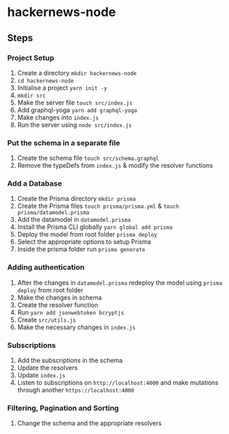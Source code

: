 # hackernews-node

## Steps 

### Project Setup
1. Create a directory `mkdir hackernews-node`
2. `cd hackernews-node`
3. Initialise a project `yarn init -y`
4. `mkdir src`
5. Make the server file `touch src/index.js` 
6. Add graphql-yoga `yarn add graphql-yoga`
7. Make changes into `index.js`
8. Run the server using `node src/index.js`

### Put the schema in a separate file
1. Create the schema file `touch src/schema.graphql`
2. Remove the typeDefs from `index.js` & modify the resolver functions

### Add a Database
1. Create the Prisma directory `mkdir prisma`
2. Create the Prisma files `touch prisma/prisma.yml` & `touch prisma/datamodel.prisma`
3. Add the datamodel in `datamodel.prisma`
4. Install the Prisma CLI globally `yarn global add prisma`
5. Deploy the model from root folder `prisma deploy`
6. Select the appropriate options to setup Prisma
7. Inside the prisma folder run `prisma generate`

### Adding authentication
1. After the changes in `datamodel.prisma` redeploy the model using `prisma deploy` from root folder
2. Make the changes in schema
3. Create the resolver function
4. Run `yarn add jsonwebtoken bcryptjs`
5. Create `src/utils.js`
6. Make the necessary changes in `index.js`

### Subscriptions
1. Add the subscriptions in the schema
2. Update the resolvers
3. Update `index.js`
4. Listen to subscriptions on `http://localhost:4000` and make mutations through another `https://localhost:4000`

### Filtering, Pagination and Sorting
1. Change the schema and the appropriate resolvers





